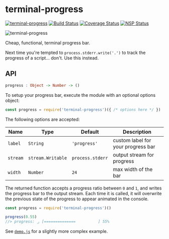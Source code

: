 # terminal-progress
[![terminal-progress](https://img.shields.io/npm/v/terminal-progress.svg)](https://www.npmjs.com/package/terminal-progress)
[![Build Status](https://travis-ci.org/articulate/terminal-progress.svg?branch=master)](https://travis-ci.org/articulate/terminal-progress)
[![Coverage Status](https://coveralls.io/repos/github/articulate/terminal-progress/badge.svg?branch=master)](https://coveralls.io/github/articulate/terminal-progress?branch=master)
[![NSP Status](https://nodesecurity.io/orgs/articulate/projects/651997de-596c-4e76-8de1-aa4c91568f3a/badge)](https://nodesecurity.io/orgs/articulate/projects/651997de-596c-4e76-8de1-aa4c91568f3a)

![terminal-progress](https://user-images.githubusercontent.com/888052/32856962-53142736-ca14-11e7-8296-90160a1fa221.gif)

Cheap, functional, terminal progress bar.

Next time you're tempted to `process.stderr.write('.')` to track the progress of a script... don't.  Use this instead.

## API

```haskell
progress : Object -> Number -> ()
```

To setup your progress bar, execute the module with an optional options object:

```js
const progress = require('terminal-progress')({ /* options here */ })
```

The following options are accepted:

| Name | Type | Default | Description |
| ---- | ---- | ------- | ----------- |
| `label` | `String` | `'progress'` | custom label for your progress bar |
| `stream` | `stream.Writable` | `process.stderr` | output stream for progress |
| `width` | `Number` | `24` | max width of the bar |

The returned function accepts a progress ratio between `0` and `1`, and writes the progress bar to the output stream.  Each time it is called, it will overwrite the previous state of the progress to appear animated in the console.

```js
const progress = require('terminal-progress')()

progress(0.55)
//> progress: ⣠ [==============          ] 55%
```

See [`demo.js`](https://github.com/articulate/terminal-progress/blob/master/demo.js) for a slightly more complex example.
